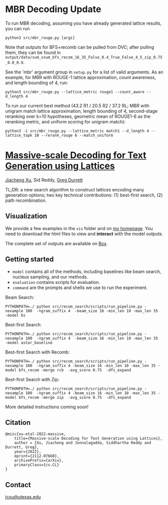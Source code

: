 # MBR Decoding Update

To run MBR decoding, assuming you have already generated lattice results, you can run
```
python3 src/mbr_rouge.py [args]
```
Note that outputs for BFS+recomb can be pulled from DVC; after pulling them, they can be found in `output/data/sum_xsum_bfs_recom_16_35_False_0.4_True_False_4_5_zip_0.75_0.0_0.9`. 

See the 'mbr' argument group in `setup.py` for a list of valid arguments. As an example, for MBR with ROUGE-1 lattice approximation, count awareness, and length bounding of 4, run:
```
python3 src/mbr_rouge.py --lattice_metric rouge1 --count_aware --d_length 4
```
To run our current best method (43.2 R1 / 20.5 R2 / 37.2 RL; MBR with unigram match lattice approximation, length bounding of 4, second-stage reranking over k=10 hypotheses, geometric mean of ROUGE1-6 as the reranking metric, and uniform scoring for unigram match):
```
python3 -i src/mbr_rouge.py --lattice_metric match1 --d_length 4 --lattice_topk 10 --rerank_rouge 6 --match_uniform
```

# [Massive-scale Decoding for Text Generation using Lattices](https://arxiv.org/abs/2112.07660)
[Jiacheng Xu](https://jiacheng-xu.github.io/), Sid Reddy, [Greg Durrett](https://www.cs.utexas.edu/~gdurrett/)

TL;DR: a new search algorithm to construct lattices encoding many generation options; 
two key technical contributions: (1) best-first search, (2) path recombination.

## Visualization
We provide a few examples in the ```vis``` folder and on [my homepage](https://www.cs.utexas.edu/~jcxu/data/summarization/). You need to download the html files to view and **interact** with the model outputs.

The complete set of outputs are available on [Box](https://utexas.box.com/s/wmvhg8lol3kvgirizqyiyiblbn6ogj1a).

## Getting started


- ```model``` contains all of the methods, including baselines like beam search, nucleus sampling, and our methods.
- ```evaluation``` contains scripts for evaluation.
- ```command``` are the prompts and shells we use to run the experiment. 

Beam Search:
```
PYTHONPATH=./ python src/recom_search/scripts/run_pipeline.py -nexample 100  -ngram_suffix 4  -beam_size 16 -min_len 10 -max_len 35   -model bs 
```

Best-first Search:
```
PYTHONPATH=./ python src/recom_search/scripts/run_pipeline.py -nexample 100  -ngram_suffix 4  -beam_size 16 -min_len 10 -max_len 35   -model astar_baseline
```

Best-first Search with Recomb:
```
PYTHONPATH=./ python src/recom_search/scripts/run_pipeline.py -nexample 100  -ngram_suffix 4 -beam_size 16 -min_len 10 -max_len 35 -model bfs_recom -merge rcb  -avg_score 0.75  -dfs_expand 
```

Best-first Search with Zip:
```
PYTHONPATH=./ python src/recom_search/scripts/run_pipeline.py -nexample 100  -ngram_suffix 4 -beam_size 16 -min_len 10 -max_len 35 -model bfs_recom -merge zip  -avg_score 0.75  -dfs_expand 
```
More detailed instructions coming soon!

## Citation
```
@misc{xu-etal-2022-massive,
    title={Massive-scale Decoding for Text Generation using Lattices},
    author = {Xu, Jiacheng and Jonnalagadda, Siddhartha Reddy and Durrett, Greg},
    year={2022},
    eprint={2112.07660},
    archivePrefix={arXiv},
    primaryClass={cs.CL}
}
```

## Contact

jcxu@utexas.edu 
